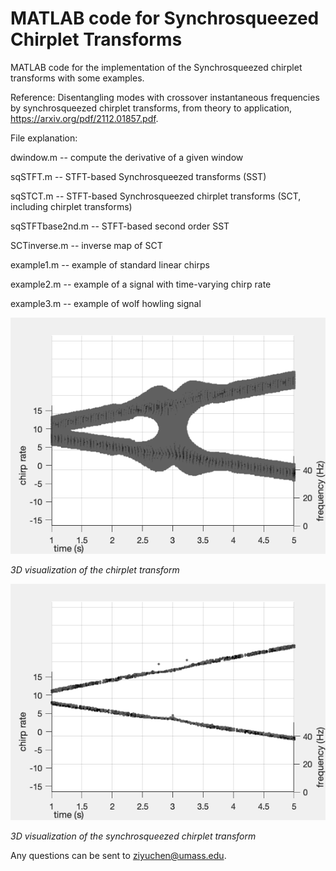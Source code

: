 # MATLAB code for Synchrosqueezed Chirplet Transforms
MATLAB code for the implementation of the Synchrosqueezed chirplet transforms with some examples.

Reference: Disentangling modes with crossover instantaneous frequencies by synchrosqueezed chirplet transforms, from theory to application, https://arxiv.org/pdf/2112.01857.pdf.

File explanation:

dwindow.m -- compute the derivative of a given window

sqSTFT.m -- STFT-based Synchrosqueezed transforms (SST)

sqSTCT.m -- STFT-based Synchrosqueezed chirplet transforms (SCT, including chirplet transforms)

sqSTFTbase2nd.m -- STFT-based second order SST

SCTinverse.m -- inverse map of SCT

example1.m -- example of standard linear chirps

example2.m -- example of a signal with time-varying chirp rate

example3.m -- example of wolf howling signal

![test](./example1-CT3Dview.gif)

*3D visualization of the chirplet transform*

![test](./example1-SCT3Dview.gif)

*3D visualization of the synchrosqueezed chirplet transform*

Any questions can be sent to ziyuchen@umass.edu.
